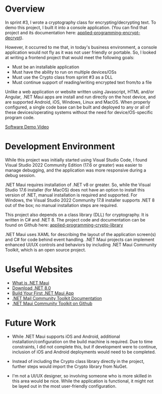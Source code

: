 # Overview

In sprint #3, I wrote a cryptography class for encrypting/decrypting text. To demo this project, I built it into a console application. (You can find that project and its documentation here: [applied-programming-encrypt-decrypt](https://github.com/ScratchyPDX/applied-programming-encrypt-decrypt)). 

However, it occurred to me that, in today's business environment, a console application would not fly as it was not user friendly or portable. So, I looked at writing a frontend project that would meet the following goals:
- Must be an installable application
- Must have the ability to run on multiple devices/OSs
- Must use the Crypto class from sprint #3 as a DLL
- Must continue support of reading/writing encrypted text from/to a file

Unlike a web application or website written using Javascript, HTML and/or Angular, .NET Maui apps are install and run directly on the host device, and are supported Android, iOS, Windows, Linux and MacOS. When properly configured, a single code base can be built and deployed to any or all of these devices/operating systems without the need for device/OS-specific program code.

[Software Demo Video](http://youtube.link.goes.here)

# Development Environment

While this project was initially started using Visual Studio Code, I found Visual Studio 2022 Community Edition (17.6 or greater) was easier to manage debugging, and the application was more responsive during a debug session. 

.NET Maui requires installation of .NET v8 or greater. So, while the Visual Studio 17.6 installer (for MacOS) does not have an option to install this version of .NET, manual installation is required and supported. For Windows, the Visual Studio 2022 Community 17.8 installer supports .NET 8 out of the box; no manual installation steps are required.

This project also depends on a class library (DLL) for cryptography. It is written in C# and .NET 8. The project code and documentation can be found on Github here: [applied-programming-crypto-library](https://github.com/ScratchyPDX/applied-programming-crypto-library)

.NET Maui uses XAML for describing the layout of the application screen(s) and C# for code behind event handling. .NET Maui projects can implement enhanced UI/UX controls and behaviors by including .NET Maui Community Toolkit, which is an open source project.

# Useful Websites

- [What is .NET Maui](https://learn.microsoft.com/en-us/dotnet/maui/what-is-maui?view=net-maui-8.0)
- [Download .NET 8.0](https://dotnet.microsoft.com/en-us/download/dotnet/8.0)
- [Build Your First .NET Maui App](https://learn.microsoft.com/en-us/dotnet/maui/get-started/first-app?view=net-maui-8.0&tabs=vswin&pivots=devices-maccatalyst)
- [.NET Mail Community Toolkit Documentation](https://learn.microsoft.com/en-us/dotnet/communitytoolkit/maui/)
- [.NET Maui Community Toolkit on Github](https://github.com/CommunityToolkit/Maui)

# Future Work

- While .NET Maui supports iOS and Android, additional installation/configuration on the build machine is required. Due to time constraints, I did not complete this, but if development were to continue, inclusion of iOS and Android deployments would need to be completed.

- Instead of including the Crypto class library directly in the project, further steps would import the Crypto library from NuGet.

- I'm not a UI/UX designer, so involving someone who is more skilled in this area would be nice. While the application is functional, it might not be layed out in the most user-friendly configuration.
